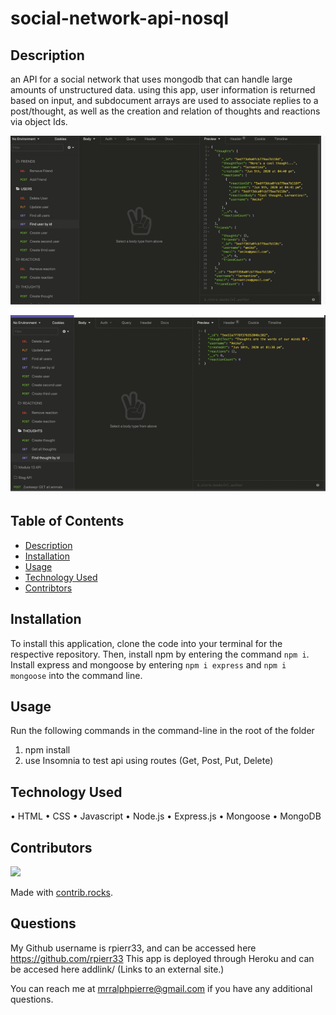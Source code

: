 # social-network-api-nosql

## Description
an API for a social network that uses mongodb that can handle large amounts of unstructured data. using this app, user information is returned based on input, and subdocument arrays are used to associate replies to a post/thought, as well as the creation and relation of thoughts and reactions via object Ids.


![Alt text](https://github.com/rpierr33/social-network-api-nosql/blob/main/img/social-network.png)

![Alt text](https://github.com/rpierr33/social-network-api-nosql/blob/main/img/social-network-2.png)


## Table of Contents
- [Description](#description)
- [Installation](#installation)
- [Usage](#usage)
- [Technology Used](#technology-used)
- [Contribtors](#contributors)

## Installation
To install this application, clone the code into your terminal for the respective repository. Then, install npm by entering the command ```npm i```. Install express and mongoose by entering ```npm i express``` and ```npm i mongoose``` into the command line.  


## Usage
Run the following commands in the command-line in the root of the folder

1. npm install
2. use Insomnia to test api using routes (Get, Post, Put, Delete)

## Technology Used
•	HTML
•	CSS
•	Javascript
•	Node.js
•	Express.js
•	Mongoose
•	MongoDB

## Contributors

<a href="https://github.com/rpierr33/social-network-api-nosql/graphs/contributors">
  <img src="https://contrib.rocks/image?repo=rpierr33/react-portfolio" />
</a>

Made with [contrib.rocks](https://contrib.rocks).

## Questions
My Github username is rpierr33, and can be accessed here https://github.com/rpierr33
This app is deployed through Heroku and can be accesed here addlink/ (Links to an external site.)

You can reach me at mrralphpierre@gmail.com if you have any additional questions.
